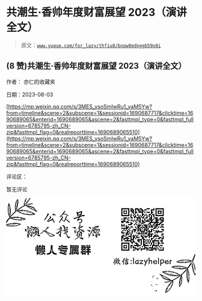 # 共潮生·香帅年度财富展望 2023（演讲全文）

> 原文：[`www.yuque.com/for_lazy/thfiu8/bnpw0qdnggb59x8i`](https://www.yuque.com/for_lazy/thfiu8/bnpw0qdnggb59x8i)



## (8 赞)共潮生·香帅年度财富展望 2023（演讲全文） 

作者： 亦仁的收藏夹 

日期：2023-08-03 

[https://mp.weixin.qq.com/s/3MES_ysoSmIwRu1_yaM5Yw?from=timeline&scene=2&subscene=1&sessionid=1690687717&clicktime=1690689065&enterid=1690689065&ascene=2&fasttmpl_type=0&fasttmpl_fullversion=6785795-zh_CN-zip&fasttmpl_flag=0&realreporttime=1690689065510](https://mp.weixin.qq.com/s/3MES_ysoSmIwRu1_yaM5Yw?from=timeline&scene=2&subscene=1&sessionid=1690687717&clicktime=1690689065&enterid=1690689065&ascene=2&fasttmpl_type=0&fasttmpl_fullversion=6785795-zh_CN-zip&fasttmpl_flag=0&realreporttime=1690689065510) 

评论区： 

暂无评论 

![](img/894d30a529e7c37bcd3392323c99941c.png)  